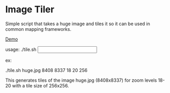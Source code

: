 # Image Tiler

Simple script that takes a huge image and tiles it so it can be used in common mapping frameworks.

[Demo](https://jleppert.github.io/image-tiler/leaflet.html)

  usage: ./tile.sh <input> <width> <height> <min zoom> <max zoom> <tileSize> 

ex: 
  
  ./tile.sh huge.jpg 8408 8337 18 20 256

This generates tiles of the image huge.jpg (8408x8337) for zoom levels 18-20 with a tile size of 256x256.
